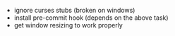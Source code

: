 - ignore curses stubs (broken on windows)
- install pre-commit hook (depends on the above task)
- get window resizing to work properly

